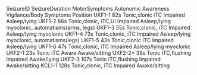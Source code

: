 SeizureID SeizureDuration MotorSymptoms Autonomic Awareness Vigilance/Body
Symptoms Position
UKF1-1 82s Tonic,clonic iTC Impaired Asleep/lying
UKF1-2 86s Tonic,clonic, iTC,UI Impaired Asleep/lying
myoclonic,
automatisms(arms,
legs)
UKF1-3 55s Tonic,clonic, iTC Impaired Asleep/lying
myoclonic
UKF1-4 73s Tonic,clonic, iTC Impaired Asleep/lying
myoclonic,
automatisms(legs)
UKF1-5 43s Tonic,clonic iTC Impaired Asleep/lying
UKF1-6 47s Tonic,clonic, iTC Impaired Asleep/lying
myoclonic
UKF2-1 23s Tonic iTC Aware Awake/sitting
UKF2-2* 39s Tonic iTC,flushing Impaired Awake/lying
UKF2-3 107s Tonic iTC,flushing Impaired Awake/sitting
KCL1-1 128s Tonic,clonic, iTC Impaired Awake/sitting